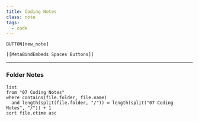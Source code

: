 ```yaml
---
title: Coding Notes
class: note
tags:
  - code
---
```


`BUTTON[new_note]` 

```meta-bind-embed
[[MetaBindEmbeds Spaces Buttons]]
```

---

### Folder Notes

```dataview
list
from "07 Coding Notes"
where contains(file.folder, file.name)
  and length(split(file.folder, "/")) = length(split("07 Coding Notes", "/")) + 1
sort file.ctime asc
```